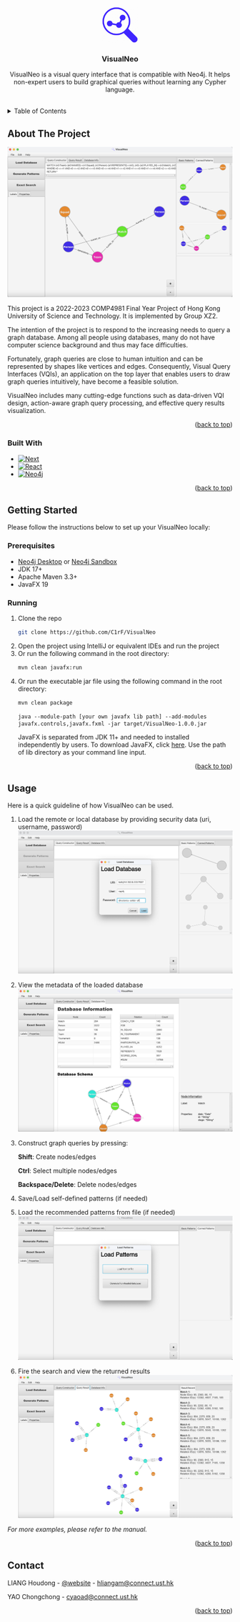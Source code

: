 
<!-- PROJECT LOGO -->
<br/>
<div align="center">
  <a href="https://github.com/C1rF/VisualNeo">
    <img src="readmeImages/visualneo_icon.png" alt="Logo" width="80" height="80">
  </a>

<h3 align="center">VisualNeo</h3>

  <p align="center">
    VisualNeo is a visual query interface that is compatible with Neo4j. It helps non-expert users to build graphical queries without learning any Cypher language.
  </p>
</div>
<br/>


<!-- TABLE OF CONTENTS -->
<details>
  <summary>Table of Contents</summary>
  <ol>
    <li>
      <a href="#about-the-project">About The Project</a>
      <ul>
        <li><a href="#built-with">Built With</a></li>
      </ul>
    </li>
    <li>
      <a href="#getting-started">Getting Started</a>
      <ul>
        <li><a href="#prerequisites">Prerequisites</a></li>
        <li><a href="#running">Running</a></li>
      </ul>
    </li>
    <li><a href="#usage">Usage</a></li>
    <li><a href="#contact">Contact</a></li>
  </ol>
</details>



<!-- ABOUT THE PROJECT -->
## About The Project

![Product Name Screen Shot][product-screenshot]

This project is a 2022-2023 COMP4981 Final Year Project of Hong Kong University of Science and Technology. It is implemented by Group XZ2. 

The intention of the project is to respond to the increasing needs to query a graph database. Among all people using databases, many do not have computer science background and thus may face difficulties.

Fortunately, graph queries are close to human intuition and can be represented by shapes like vertices and edges. Consequently, Visual Query Interfaces (VQIs), an application on the top layer that enables users to draw graph queries intuitively, have become a feasible solution.

VisualNeo includes many cutting-edge functions such as data-driven VQI design, action-aware graph query processing, and effective query results visualization.  

<p align="right">(<a href="#top">back to top</a>)</p>

### Built With

* [![Next][IntelliJ]][IntelliJ-url]
* [![React][Maven]][Maven-url]
* [![Neo4j][Neo4j]][Neo4j-url]

<p align="right">(<a href="#top">back to top</a>)</p>

<!-- GETTING STARTED -->
## Getting Started

Please follow the instructions below to set up your VisualNeo locally:

### Prerequisites


* [Neo4j Desktop](https://neo4j.com/download-center/) or [Neo4j Sandbox](https://sandbox.neo4j.com/)
* JDK 17+
* Apache Maven 3.3+
* JavaFX 19

  

### Running

1. Clone the repo
   ```sh
   git clone https://github.com/C1rF/VisualNeo
   ```
2. Open the project using IntelliJ or equivalent IDEs and run the project
3. Or run the following command in the root directory:
   ```sh
   mvn clean javafx:run
   ```
4. Or run the executable jar file using the following command in the root directory:
   ```sh
   mvn clean package
   ```
   ```
   java --module-path [your own javafx lib path] --add-modules javafx.controls,javafx.fxml -jar target/VisualNeo-1.0.0.jar
   ```
   JavaFX is separated from JDK 11+ and needed to installed independently by users. To download JavaFX, click [here](https://gluonhq.com/products/javafx/). Use the path of lib directory as your command line input.

<p align="right">(<a href="#top">back to top</a>)</p>



<!-- USAGE EXAMPLES -->
## Usage

Here is a quick guideline of how VisualNeo can be used.

1. Load the remote or local database by providing security data (uri, username, password)
   ![Load Database Screen Shot][load-database-screenshot]
2. View the metadata of the loaded database
   ![Database Metadata Screen Shot][database-metadata-screenshot]
3. Construct graph queries by pressing:

   **Shift**: Create nodes/edges

   **Ctrl**: Select multiple nodes/edges

   **Backspace/Delete**: Delete nodes/edges
4. Save/Load self-defined patterns (if needed)
5. Load the recommended patterns from file (if needed)
   ![Load Recommended Pattern Screen Shot][load-pattern-screenshot]
6. Fire the search and view the returned results
   ![Display Result Screen Shot][display-result-screenshot]

_For more examples, please refer to the manual._

<p align="right">(<a href="#top">back to top</a>)</p>


<!-- CONTACT -->
## Contact

LIANG Houdong - [@website](https://dongdong3272.github.io/) - hliangam@connect.ust.hk

YAO Chongchong - cyaoad@connect.ust.hk

<p align="right">(<a href="#top">back to top</a>)</p>


<!-- MARKDOWN LINKS & IMAGES -->
<!-- https://www.markdownguide.org/basic-syntax/#reference-style-links -->
[product-screenshot]: readmeImages/visualneo_ui.png
[load-database-screenshot]: readmeImages/load-database.png
[database-metadata-screenshot]: readmeImages/database-metadata.png
[load-pattern-screenshot]: readmeImages/load-pattern.png
[display-result-screenshot]: readmeImages/display-results.png
[IntelliJ]: https://img.shields.io/badge/IntelliJ-000000?style=for-the-badge&logo=intellijidea&logoColor=white
[IntelliJ-url]: https://www.jetbrains.com/idea/
[Maven]: https://img.shields.io/badge/maven-C71A36?style=for-the-badge&logo=apachemaven&logoColor=white
[Maven-url]: https://maven.apache.org/
[Neo4j]: https://img.shields.io/badge/neo4j-4581C3?style=for-the-badge&logo=neo4j&logoColor=white
[Neo4j-url]: https://neo4j.com/


